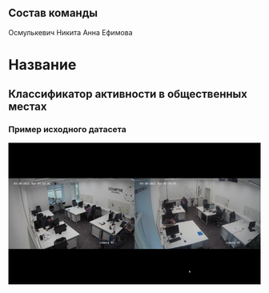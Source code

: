 ## Состав команды
Осмулькевич Никита
Анна Ефимова

#  Название
## Классификатор активности в общественных местах

### Пример исходного датасета
<img src=./img/excample.png> </img>